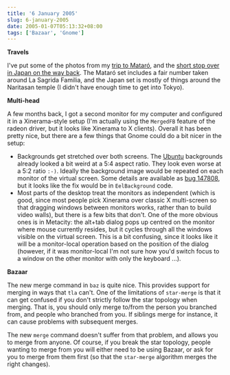 ```yaml
---
title: '6 January 2005'
slug: 6-january-2005
date: 2005-01-07T05:13:32+08:00
tags: ['Bazaar', 'Gnome']
---
```


**Travels**

I\'ve put some of the photos from my [trip to
Mataró](/photos/2004-12-mataro.md), and the [short stop over in Japan
on the way back](/photos/2004-12-narita.md). The Mataró set includes a
fair number taken around La Sagrida Familia, and the Japan set is
mostly of things around the Naritasan temple (I didn\'t have enough
time to get into Tokyo).

**Multi-head**

A few months back, I got a second monitor for my computer and configured
it in a Xinerama-style setup (I\'m actually using the `MergedFB` feature
of the radeon driver, but it looks like Xinerama to X clients). Overall
it has been pretty nice, but there are a few things that Gnome could do
a bit nicer in the setup:

-   Backgrounds get stretched over both screens. The
    [Ubuntu](http://www.ubuntulinux.org/) backgrounds already looked a
    bit weird at a 5:4 aspect ratio. They look even worse at a 5:2 ratio
    `:-)`. Ideally the background image would be repeated on each
    monitor of the virtual screen. Some details are available as [bug
    147808](http://bugzilla.gnome.org/show_bug.cgi?id=147808), but it
    looks like the fix would be in `EelBackground` code.
-   Most parts of the desktop treat the monitors as independent (which
    is good, since most people pick Xinerama over classic X multi-screen
    so that dragging windows between monitors works, rather than to
    build video walls), but there is a few bits that don\'t. One of the
    more obvious ones is in Metacity: the alt+tab dialog pops up centred
    on the monitor where mouse currently resides, but it cycles through
    all the windows visible on the virtual screen. This is a bit
    confusing, since it looks like it will be a monitor-local operation
    based on the position of the dialog (however, if it was
    monitor-local I\'m not sure how you\'d switch focus to a window on
    the other monitor with only the keyboard \...).

**Bazaar**

The new merge command in `baz` is quite nice. This provides support for
merging in ways that `tla` can\'t. One of the limitations of
`star-merge` is that it can get confused if you don\'t strictly follow
the star topology when merging. That is, you should only merge to/from
the person you branched from, and people who branched from you. If
siblings merge for instance, it can cause problems with subsequent
merges.

The new `merge` command doesn\'t suffer from that problem, and allows
you to merge from anyone. Of course, if you break the star topology,
people wanting to merge from you will either need to be using Bazaar, or
ask for you to merge from them first (so that the `star-merge` algorithm
merges the right changes).
